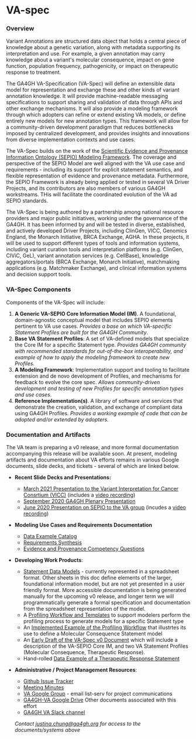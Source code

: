 # VA-spec

### Overview 
Variant Annotations are structured data object that holds a central piece of knowledge about a genetic variation, along with metadata supporting its interpretation and use. For example, a given annotation may carry knowledge about a variant's molecular consequence, impact on gene function, population frequency, pathogenicity, or impact on therapeutic response to treatment.  

The GA4GH VA-Specification (VA-Spec) will define an extensible data model for representation and exchange these and other kinds of variant annotation knowledge.  It will provide machine-readable messaging specifications to support sharing and validation of data through APIs and other exchange mechanisms. It will also provide a modeling framework through which adopters can refine or extend existing VA models, or define entirely new models for new annotation types. This framework will allow for a community-driven development paradigm that reduces bottlenecks imposed by centralized development, and provides insights and innovations from diverse implementation contexts and use cases.

The VA-Spec builds on the work of the [Scientific Evidence and Provenance Information Ontology (SEPIO) Modeling Framework](https://github.com/monarch-initiative/SEPIO-ontology). The coverage and perspective of the SEPIO Model are well aligned with the VA use case and requirements - including its support for explicit statement semantics, and flexible representation of evidence and provenance metadata. Furthermore, the SEPIO Framework is already being applied or tested in several VA Driver Projects, and its contributors are also members of various GA4GH workstreams. THis will facilitate the coordinated evolution of the VA ad SEPIO standards.

The VA-Spec is being authored by a partnership among national resource providers and major public initiatives, working under the governance of the GA4GH. It has been informed by and will be tested in diverse, established, and actively developed Driver Projects, including ClinGen, VICC, Genomics England, the Monarch Initiative, BRCA Exchange, AGHA. In these projects, it will be used to support different types of tools and information systems, including variant curation tools and interpretation platforms  (e.g. ClinGen, CIViC, GeL), variant annotation services (e.g. CellBase), knowledge aggregators/portals (BRCA Exchange, Monarch Initiative), matchmaking applications (e.g. Matchmaker Exchange), and clinical information systems and decision support tools.

### VA-Spec Components
Components of the VA-Spec will include:
1. **A Generic VA-SEPIO Core Information Model (IM)**. A foundational, domain-agnostic  conceptual model that includes SEPIO elements pertinent to VA use cases. *Provides a base on which VA-specific Statement Profiles are built for the GA4GH Community*. 
2. **Base VA Statement Profiles**: A set of VA-defined models that specialize the Core IM for a specific Statement type. *Provides GA4GH community with recommended standards for out-of-the-box interoperability, and example of how to apply the modeling framework to create new Profiles.*
3. **A Modeling Framework**:  Implementation support and tooling to facilitate extension and de novo development of Profiles, and mechanisms for feedback to evolve the core spec. *Allows community-driven development and testing of new Profiles for specific annotation types and use cases*. 
4. **Reference Implementation(s)**. A library of software and services that demonstrate the creation, validation, and exchange of compliant data using GA4GH Profiles. *Provides a working example of code that can be adopted and/or extended by adopters.*


### Documentation and Artifacts
The VA team is preparing a v0 release, and more formal documentation accompanying this release will be available soon. At present, modeling artifacts and documentation about VA efforts remains in various Google documents, slide decks, and tickets - several of which are linked below.  

- **Recent Slide Decks and Presentations:**
    - [March 2021 Presentation to the Variant Interpretation for Cancer Consrtium (VICC)](https://docs.google.com/presentation/d/1ARYkRZtOfXonScqU3REXd7rVnq3aXrBN294FemlZ0vs/edit#) (includes a [video recording](https://www.youtube.com/watch?v=XNy0j4QBt0A))
    - [September 2020 GA4GH Plenary Presentation](https://docs.google.com/presentation/d/1ZFUXQbiUfkgCLE6aDZVrwW9fghu_VfbUsFLmFqPQzNA/edit#)
    - [June 2020 Presentation on SEPIO to the VA group](https://docs.google.com/presentation/d/1_MgJhaOx6fsNdLvKC_5g5V75JrA9oxaacVRQ-XmZFe0/edit#) (incudes a [video recording](https://www.youtube.com/watch?v=7uqgLYhvq0A))

- **Modeling Use Cases and Requirements Documentation**
    - [Data Example Catalog](https://docs.google.com/document/d/1WbW2ts7qX3ONJNj22BlcW4KqfxcPdLsUcnlua4SSZCc/edit#)
    - [Requirements Synthesis](https://docs.google.com/document/d/1J4AqGDEqyK8KAzfiowgHYKJNvzHuwHSHgkN9dleLemY/edit#)
    - [Evidence and Provenance Competency Questions](https://docs.google.com/spreadsheets/d/1HSqXaGgT--wBH4jnCMQy5fasw-0hoGq2p-Pp5kxJ2Jg/edit#gid=902191065)

- **Developing Work Products**:
    - [Statement Data Models](https://docs.google.com/spreadsheets/d/1zQU-Yv7gB7IHKIOVsTh-74BwdtgB9KQpKcWkSHZOa-Q/edit#gid=1646330759) - currently represented in a spreadsheet format. Other sheets in this doc define elements of the larger, foundational information model, but are not yet presented in a user friendly format. More accessible documentation is being generated manually for the upcoming v0 release, and longer term we will programmatically generate a formal specification and documentation from the spreadsheet representation of the model.
    - A [Profiling Workflow and Templates](https://docs.google.com/document/d/1bTW_vUtwvIoiK8oKhCab3w_92sLp40NEl7CmXXbewUU/edit#heading=h.xqm2w4idoc2j) to support modelers perform the profiling process to generate models for a specific Statement type
    - An [Implemented Example of the Profiling Workflow](https://docs.google.com/document/d/1V8UbwubFbUCUHIy4lYMyHkkqN5YhjYSMlDsC3AE8iLY/edit) that illustrtes its use to define a Molecular Consequence Statement model
    - An [Early Draft of the VA-Spec v0 Document](https://docs.google.com/document/d/1GEaulzLwfed_0X05beAIhHNjzgG5dFFBQ3x_yXky8QQ/edit) which will include a description of the VA-SEPIO Core IM, and two VA Statement Profiles (Molecular Consequence, Therapeutic Response).
    - Hand-rolled [Data Example of a Therapeutic Response Statement](https://github.com/ga4gh/va-spec/blob/master/docs/Modeling/TherapeuticResponse/CIViC_Examples_TR_Profile_20210713.yml)
    
- **Administrative / Project Management Resources**:
    - [Github Issue Tracker](https://github.com/ga4gh/va-spec/issues) 
    - [Meeting Minutes](https://docs.google.com/document/d/1jbk2RiRUrceYMzM8yJEnyfa9w4UnlaUaj4vjqv7Dnws/edit#)
    - [VA Google Group](https://groups.google.com/a/ga4gh.org/g/ga4gh-variant-annotation) - email list-serv for project communications
    - [GA4GH-VA Google Drive](https://docs.google.com/document/d/1pnwvYBl8GOMFUw4_-VseHPGWwaWw-kQkBvfZPQ331ME/edit#heading=h.9x8o4qogo9jq)  Other documents associated with this effort 
    - [GA4GH VA Slack channel](https://ga4gh.slack.com/archives/CBGR3P1GR)
    
    *Contact justina.chung@ga4gh.org for access to the documents/systems above*

